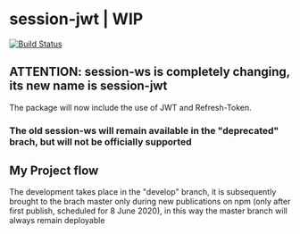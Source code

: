 # session-jwt | WIP
[![Build Status](https://travis-ci.org/alessandro-caldonazzi/session-jwt.svg?branch=develop)](https://travis-ci.org/alessandro-caldonazzi/session-jwt)

## ATTENTION: session-ws is completely changing, its new name is session-jwt
The package will now include the use of JWT and Refresh-Token.

### The old session-ws will remain available in the "deprecated" brach, but will not be officially supported

## My Project flow
The development takes place in the "develop" branch, it is subsequently brought to the brach master only during new publications on npm (only after first publish, scheduled for 8 June 2020), in this way the master branch will always remain deployable
